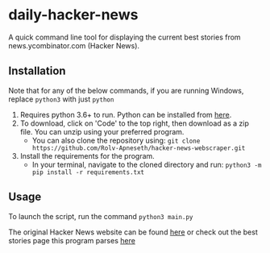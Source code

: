 # daily-hacker-news

A quick command line tool for displaying the current best stories from news.ycombinator.com (Hacker News).

## Installation

Note that for any of the below commands, if you are running Windows, replace `python3` with just `python`

1. Requires python 3.6+ to run. Python can be installed from [here](https://www.python.org/downloads/).
2. To download, click on 'Code' to the top right, then download as a zip file. You can unzip using your preferred program.
   - You can also clone the repository using: `git clone https://github.com/Rolv-Apneseth/hacker-news-webscraper.git`
3. Install the requirements for the program.
   - In your terminal, navigate to the cloned directory and run: `python3 -m pip install -r requirements.txt`

## Usage

To launch the script, run the command `python3 main.py`

The original Hacker News website can be found [here](https://news.ycombinator.com/) or check out the best stories page this program parses [here](https://news.ycombinator.com/best)
